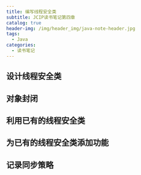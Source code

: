 ```yaml
---
title: 编写线程安全类
subtitle: JCIP读书笔记第四章
catalog: true
header-img: /img/header_img/java-note-header.jpg
tags:
  - Java
categories:
  - 读书笔记
---
```


## 设计线程安全类

## 对象封闭

## 利用已有的线程安全类

## 为已有的线程安全类添加功能

## 记录同步策略

